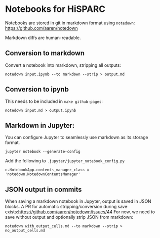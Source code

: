 # Notebooks for HiSPARC

Notebooks are stored in git in markdown format using `notedown`: https://github.com/aaren/notedown

Markdown diffs are human-readable.

## Conversion to markdown

Convert a notebook into markdown, stripping all outputs:

```
notedown input.ipynb --to markdown --strip > output.md
```

## Conversion to ipynb

This needs to be included in `make github-pages`:
```
notedown input.md > output.ipynb
```

## Markdown in Jupyter:

You can configure Jupyter to seamlessly use markdown as its storage format. 

```
jupyter notebook --generate-config
```
Add the following to `.jupyter/jupyter_notebook_config.py`
```
c.NotebookApp.contents_manager_class = 'notedown.NotedownContentsManager'
```

## JSON output in commits

When saving a markdown notebook in Jupyter, output is saved in JSON blocks. A PR for automatic stripping/conversion during save exists:https://github.com/aaren/notedown/issues/44
For now, we need to save without output and optionally strip JSON from markdown:

```
notedown with_output_cells.md --to markdown --strip > no_output_cells.md
```
